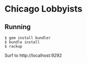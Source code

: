 # Chicago Lobbyists

## Running

    $ gem install bundler
    $ bundle install
    $ rackup

Surf to http://localhost:9292